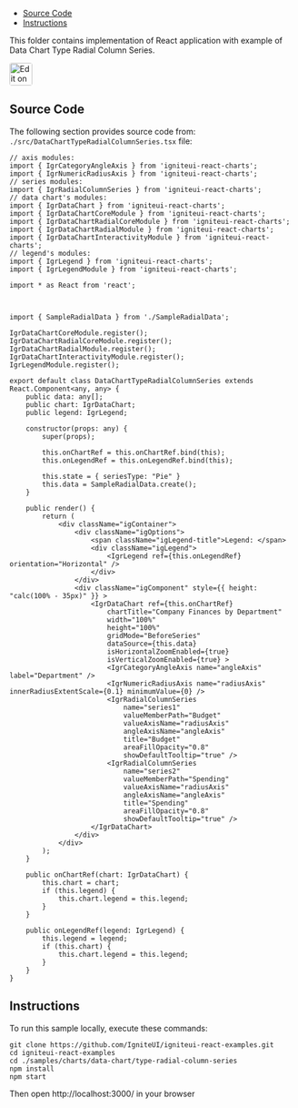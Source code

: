 <!-- NOTE: do not change this file because it will be auto re-generated from template file: -->
<!-- https://github.com/IgniteUI/igniteui-react-examples/tree/master/templates/sample/ReadMe.md -->

<!-- ## Table of Contents -->
<!-- - [Sample Preview](#Sample-Preview) -->
- [Source Code](#Source-Code)
- [Instructions](#Instructions)

This folder contains implementation of React application with example of Data Chart Type Radial Column Series.
<!-- in the Data Chart component -->
<!-- [Data Chart](https://infragistics.com/Reactsite/components/data-chart.html) -->

<html lang="en" xmlns="http://www.w3.org/1999/xhtml">
    <body>
        <a target="_blank" href="https://codesandbox.io/s/github/IgniteUI/igniteui-react-examples/tree/master/samples/charts/data-chart/type-radial-column-series?fontsize=14&hidenavigation=1&theme=dark&view=preview&file=/src/DataChartTypeRadialColumnSeries.tsx" rel="noopener noreferrer">
            <img height="40px" style="border-radius: 0.25rem" alt="Edit on CodeSandbox" src="https://static.infragistics.com/xplatform/images/sandbox/code.png"/>
        </a>
        <!-- <a target="_blank"
href="https://codesandbox.io/s/github/IgniteUI/igniteui-react-examples/tree/master/samples/maps/geo-map/binding-csv-points?fontsize=14&hidenavigation=1&theme=dark&view=preview">
            <img alt="Edit Sample" src="https://codesandbox.io/static/img/play-codesandbox.svg"/>
        </a> -->
        <!-- <a target="_blank" style="margin-left: 0.5rem"
href="https://codesandbox.io/embed/github/IgniteUI/igniteui-react-examples/tree/master/samples/charts/data-chart/type-radial-column-series?fontsize=14&hidenavigation=1&theme=dark&view=preview&file=/src/DataChartTypeRadialColumnSeries.tsx">
            <img height="40px" style="border-radius: 5px" alt="View on CodeSandbox" src="https://static.infragistics.com/xplatform/images/sandbox/view.png"/>
        </a> -->
        <!-- <a target="_blank"
href="https://codesandbox.io/embed/github/IgniteUI/igniteui-react-examples/tree/master/samples/maps/geo-map/binding-csv-points?fontsize=14&hidenavigation=1&theme=dark&view=preview">
            <img alt="View on CodeSandbox" src="https://static.infragistics.com/xplatform/images/sandbox/view.png"/>
        </a>
https://codesandbox.io/embed/react-treemap-overview-rtb45
https://codesandbox.io/static/img/play-codesandbox.svg
https://codesandbox.io/embed/react-treemap-overview-rtb45?view=browser -->
    </body>
</html>

<!-- ## Sample Preview -->

<!-- <iframe
  src="https://codesandbox.io/embed/github/IgniteUI/igniteui-react-examples/tree/master/samples/charts/data-chart/type-radial-column-series?fontsize=14&hidenavigation=1&theme=dark&view=preview&file=/src/DataChartTypeRadialColumnSeries.tsx"
  style="width:100%; height:400px; border:0; border-radius: 4px; overflow:hidden;"
  allow="accelerometer; ambient-light-sensor; camera; encrypted-media; geolocation; gyroscope; hid; microphone; midi; payment; usb; vr"
  sandbox="allow-forms allow-modals allow-popups allow-presentation allow-same-origin allow-scripts"
></iframe> -->

## Source Code

The following section provides source code from:
`./src/DataChartTypeRadialColumnSeries.tsx` file:

```tsx
// axis modules:
import { IgrCategoryAngleAxis } from 'igniteui-react-charts';
import { IgrNumericRadiusAxis } from 'igniteui-react-charts';
// series modules:
import { IgrRadialColumnSeries } from 'igniteui-react-charts';
// data chart's modules:
import { IgrDataChart } from 'igniteui-react-charts';
import { IgrDataChartCoreModule } from 'igniteui-react-charts';
import { IgrDataChartRadialCoreModule } from 'igniteui-react-charts';
import { IgrDataChartRadialModule } from 'igniteui-react-charts';
import { IgrDataChartInteractivityModule } from 'igniteui-react-charts';
// legend's modules:
import { IgrLegend } from 'igniteui-react-charts';
import { IgrLegendModule } from 'igniteui-react-charts';

import * as React from 'react';



import { SampleRadialData } from './SampleRadialData';

IgrDataChartCoreModule.register();
IgrDataChartRadialCoreModule.register();
IgrDataChartRadialModule.register();
IgrDataChartInteractivityModule.register();
IgrLegendModule.register();

export default class DataChartTypeRadialColumnSeries extends React.Component<any, any> {
    public data: any[];
    public chart: IgrDataChart;
    public legend: IgrLegend;

    constructor(props: any) {
        super(props);

        this.onChartRef = this.onChartRef.bind(this);
        this.onLegendRef = this.onLegendRef.bind(this);

        this.state = { seriesType: "Pie" }
        this.data = SampleRadialData.create();
    }

    public render() {
        return (
            <div className="igContainer">
                <div className="igOptions">
                    <span className="igLegend-title">Legend: </span>
                    <div className="igLegend">
                        <IgrLegend ref={this.onLegendRef} orientation="Horizontal" />
                    </div>
                </div>
                <div className="igComponent" style={{ height: "calc(100% - 35px)" }} >
                    <IgrDataChart ref={this.onChartRef}
                        chartTitle="Company Finances by Department"
                        width="100%"
                        height="100%"
                        gridMode="BeforeSeries"
                        dataSource={this.data}
                        isHorizontalZoomEnabled={true}
                        isVerticalZoomEnabled={true} >
                        <IgrCategoryAngleAxis name="angleAxis" label="Department" />
                        <IgrNumericRadiusAxis name="radiusAxis" innerRadiusExtentScale={0.1} minimumValue={0} />
                        <IgrRadialColumnSeries
                            name="series1"
                            valueMemberPath="Budget"
                            valueAxisName="radiusAxis"
                            angleAxisName="angleAxis"
                            title="Budget"
                            areaFillOpacity="0.8"
                            showDefaultTooltip="true" />
                        <IgrRadialColumnSeries
                            name="series2"
                            valueMemberPath="Spending"
                            valueAxisName="radiusAxis"
                            angleAxisName="angleAxis"
                            title="Spending"
                            areaFillOpacity="0.8"
                            showDefaultTooltip="true" />
                    </IgrDataChart>
                </div>
            </div>
        );
    }

    public onChartRef(chart: IgrDataChart) {
        this.chart = chart;
        if (this.legend) {
            this.chart.legend = this.legend;
        }
    }

    public onLegendRef(legend: IgrLegend) {
        this.legend = legend;
        if (this.chart) {
            this.chart.legend = this.legend;
        }
    }
}

```

## Instructions
To run this sample locally, execute these commands:

```
git clone https://github.com/IgniteUI/igniteui-react-examples.git
cd igniteui-react-examples
cd ./samples/charts/data-chart/type-radial-column-series
npm install
npm start

```

Then open http://localhost:3000/ in your browser


